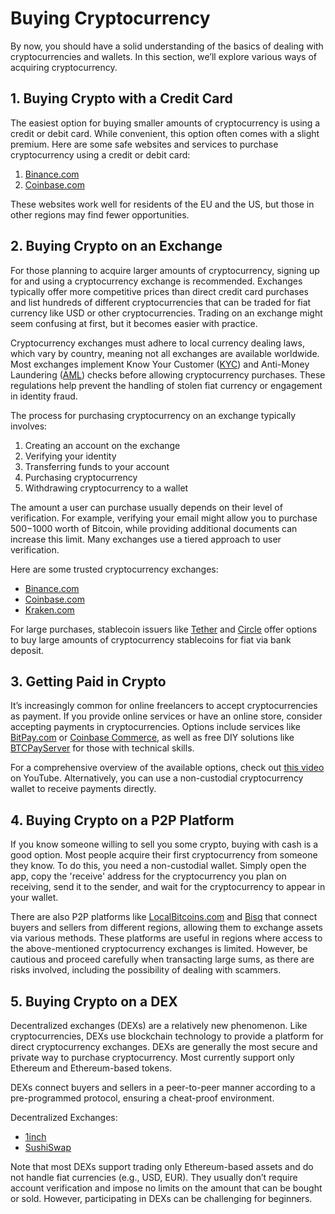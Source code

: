 # Buying Cryptocurrency

By now, you should have a solid understanding of the basics of dealing with cryptocurrencies and wallets. In this section, we’ll explore various ways of acquiring cryptocurrency.

## 1. Buying Crypto with a Credit Card

The easiest option for buying smaller amounts of cryptocurrency is using a credit or debit card. While convenient, this option often comes with a slight premium. Here are some safe websites and services to purchase cryptocurrency using a credit or debit card:

1. [Binance.com](https://www.binance.com/en/register?ref=42579924)
2. [Coinbase.com](https://coinbase.com)

These websites work well for residents of the EU and the US, but those in other regions may find fewer opportunities.

## 2. Buying Crypto on an Exchange

For those planning to acquire larger amounts of cryptocurrency, signing up for and using a cryptocurrency exchange is recommended. Exchanges typically offer more competitive prices than direct credit card purchases and list hundreds of different cryptocurrencies that can be traded for fiat currency like USD or other cryptocurrencies. Trading on an exchange might seem confusing at first, but it becomes easier with practice.

Cryptocurrency exchanges must adhere to local currency dealing laws, which vary by country, meaning not all exchanges are available worldwide. Most exchanges implement Know Your Customer ([KYC](https://en.wikipedia.org/wiki/Know_your_customer)) and Anti-Money Laundering ([AML](https://en.wikipedia.org/wiki/Money_laundering#Combating)) checks before allowing cryptocurrency purchases. These regulations help prevent the handling of stolen fiat currency or engagement in identity fraud.

The process for purchasing cryptocurrency on an exchange typically involves:

1. Creating an account on the exchange
2. Verifying your identity
3. Transferring funds to your account
4. Purchasing cryptocurrency
5. Withdrawing cryptocurrency to a wallet

The amount a user can purchase usually depends on their level of verification. For example, verifying your email might allow you to purchase $500-$1000 worth of Bitcoin, while providing additional documents can increase this limit. Many exchanges use a tiered approach to user verification.

Here are some trusted cryptocurrency exchanges:

* [Binance.com](https://www.binance.com/en/register?ref=42579924)
* [Coinbase.com](https://coinbase.com)
* [Kraken.com](https://kraken.com)

For large purchases, stablecoin issuers like [Tether](https://tether.to) and [Circle](https://www.circle.com/en/usdc) offer options to buy large amounts of cryptocurrency stablecoins for fiat via bank deposit.

## 3. Getting Paid in Crypto

It’s increasingly common for online freelancers to accept cryptocurrencies as payment. If you provide online services or have an online store, consider accepting payments in cryptocurrencies. Options include services like [BitPay.com](https://bitpay.com) or [Coinbase Commerce](https://commerce.coinbase.com), as well as free DIY solutions like [BTCPayServer](https://btcpayserver.org) for those with technical skills.

For a comprehensive overview of the available options, check out [this video](https://www.youtube.com/watch?v=OA08wZNvN8c) on YouTube. Alternatively, you can use a non-custodial cryptocurrency wallet to receive payments directly.

## 4. Buying Crypto on a P2P Platform

If you know someone willing to sell you some crypto, buying with cash is a good option. Most people acquire their first cryptocurrency from someone they know. To do this, you need a non-custodial wallet. Simply open the app, copy the 'receive' address for the cryptocurrency you plan on receiving, send it to the sender, and wait for the cryptocurrency to appear in your wallet.

There are also P2P platforms like [LocalBitcoins.com](https://localbitcoins.com) and [Bisq](https://bisq.network) that connect buyers and sellers from different regions, allowing them to exchange assets via various methods. These platforms are useful in regions where access to the above-mentioned cryptocurrency exchanges is limited. However, be cautious and proceed carefully when transacting large sums, as there are risks involved, including the possibility of dealing with scammers.

## 5. Buying Crypto on a DEX

Decentralized exchanges (DEXs) are a relatively new phenomenon. Like cryptocurrencies, DEXs use blockchain technology to provide a platform for direct cryptocurrency exchanges. DEXs are generally the most secure and private way to purchase cryptocurrency. Most currently support only Ethereum and Ethereum-based tokens.

DEXs connect buyers and sellers in a peer-to-peer manner according to a pre-programmed protocol, ensuring a cheat-proof environment.

Decentralized Exchanges:

- [1inch](https://app.1inch.io/)
- [SushiSwap](https://app.sushi.com/swap)

Note that most DEXs support trading only Ethereum-based assets and do not handle fiat currencies (e.g., USD, EUR). They usually don’t require account verification and impose no limits on the amount that can be bought or sold. However, participating in DEXs can be challenging for beginners.